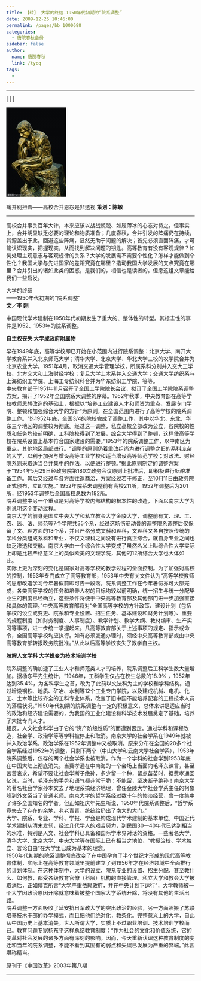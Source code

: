 ```yaml
---
title: 【转】 大学的终结—1950年代初期的“院系调整”
date: 2009-12-25 10:46:00
permalink: /pages/bb_1000688
categories: 
  - 唐院春秋备份
sidebar: false
author: 
  name: 唐院春秋
  link: /tycq
tags: 
  - 
---
```


* * *

  
|  |  |

![](/pic/img.bimg.126.net_photo_qoM6c4PEa67WVW_GXu4LXg==_1184165227022304937.jpg)

  
痛并别扭着——高校合并恩怨是非透视 **策划：陈敏**  

* * *

高校合并事关百年大计，本来应该以战战兢兢、如履薄冰的心态对待之。但事实上，合并明显缺乏必要的理论和物质准备；几度春秋，合并引发的阵痛仍在持续，其源盖出于此。回避这些阵痛，显然无助于问题的解决；首先必须直面阵痛，才可能认识现实，把握现实，从而找到解决问题的钥匙。高等教育有没有客观规律？如何处理主观意志与客观规律的关系？大学的发展需不需要个性化？怎样才能做到个性化？我国大学与先进国家的差距究竟在哪里？撬动我国大学发展的支点究竟在哪里？合并引出的诸如此类的困惑，是我们的，相信也是读者的。但愿这组文章能给我们一些启发。  
  
大学的终结  
——1950年代初期的“院系调整”  
 **文／李 刚**  
  
  
中国现代学术建制在1950年代初期发生了重大的、整体性的转型。其标志性的事件是1952、1953年的院系调整。  
  
**自主权丧失 大学成政府附属物**  
  
早在1949年底，高等学校即已开始在小范围内进行院系调整：北京大学、南开大学教育系并入北京师范大学；清华大学、北京大学、华北大学三校的农学院合并为北京农业大学。1951年4月，取消交通大学管理学校，所属系科分别并入交大工学校、北方交大和上海财经学校；复旦大学土木系并入交通大学；交通大学纺织系与上海纺织工学院、上海工专纺织科合并为华东纺织工学院，等等。  
中央教育部于1951年11月召开了全国工学院院长会议，拟订了全国工学院院系调整方案，揭开了1952年全国院系大调整的序幕。1952年秋季，中央教育部在高等学校教师思想改造的基础上，根据以“培养工业建设人才和师资为重点、发展专门学院、整顿和加强综合大学的方针”为原则，在全国范围内进行了高等学校的院系调整工作。“迄1952年底，全国3/4的院校完成了调整工作，其中以华北、东北、华东三个地区的调整较为彻底。经过这一调整，私立高校全部改为公立，各院校的性质和任务均较前明确，工科院校得到了发展，综合大学得到了整顿，这样使高等学校在院系设置上基本符合国家建设的需要。”1953年的院系调整工作，以中南区为重点，其他地区局部进行。“调整的原则仍着重改组尚为进行调整之旧的系科庞杂的大学，以利于加强与增设高等工业学校和适当增设高等师范学校；对政法、财经院系则采取适当合并集中的作法，以便进行整顿。”据此原则制定的调整方案于“1954年5月29日经政务院第180次政务会议原则上批准后，即积极进行酝酿准备工作。其后又经过与各方面往返商洽，方案经过若干修正，至10月11日由政务院正式颁布，立即实施。”
1952年院系未调整前有高校211所，1952年调整后为201所，经1953年调整后全国高校总数为182所。  
院系调整中另一个重点是对高等学校内部结构的根本性的改造，下面以南京大学为例说明这个变动过程。  
南京大学的前身是国立中央大学和私立教会大学金陵大学，调整前有文、理、工、农、医、法、师范等7个学院共35个系，经过这场伤筋动骨的调整院系调整后仅保留了文、理方面的13个系，并且严格分成文科和理科，文理科又各自按照传统的学科分类组成系科和专业，不仅文理科之间没有进行真正综合，就自身专业之间也缺乏渗透和交融。南京大学由一个综合性大学变成了虽然名义上叫综合性大学实际上却是比较严格意义上的类似欧美的文理学院，其他的12所综合大学也大体如此。  
实际上更为深刻的变化是国家对高等学校的教学过程的全面控制。为了加强对高校的控制，1953年专门成立了高等教育部，1953年中央有关文件认为“高等学校教师的思想改造学习今年暑假前即可告一段落，院系调整工作在今年暑假亦可大部完成，各类高等学校的任务和培养人材的目标均较以前明确，统一招生与统一分配毕业生的制度已经确立，这些条件将便于中央高等教育部及其他部门进一步加强直接和具体的管理。”中央高等教育部将对“全国高等学校的方针政策、建设计划（包括学校的设立或变更、院系和专业设置、招生任务、基本建设和财务计划等）、重要的规程制度（如财务制度、人事制度）、教学计划、教学大纲、教材编审、生产实习等事项，进一步统一掌握起来。凡高等教育部关于上述事项的规定、指示或命令，全国高等学校均应执行。如有必须变通办理时，须经中央高等教育部或由中央高等教育部转报政务院批准。”从此以后高等学校丧失了教学自主权。  
  
**肢解人文学科 大学蜕变为技术培训学校**  
  
院系调整的确加速了工业人才和师范类人才的培养，院系调整后工科学生数大量增加。据杨东平先生统计，“1946年，工科学生仅占在校生总数的18.9%
，1952年达到35.4%，为各科学生之首，改为了此前以文法科为主的学校和学科结构。通过增设钢铁、地质、矿冶、水利等12个工业专门学院，以及建成机械、电机、化工、土木等比较齐全的工科专业体系，改变了旧中国不能培养配套的工程技术人员的落后状况。”1950年代初期的院系调整有一定的积极意义，总体来讲是适应当时的政治和经济建设需要的，为我国的工业化建设和科学技术发展奠定了基础，培养了大批专门人才。  
相反，人文社会科学由于它的“资产阶级性质”的而遭到否定。通过学科和课程改造，社会学、政治学等等学科被停止和取消。南京大学的社会学系在1949年就被并入政治学系，政治学系在1952年调整中又被取消。原来分布在全国的20多个社会学系经过1952年的调整，只剩下两个（中山大学和云南大学社会学系），1953年院系调整后，仅存的两个社会学系也被取消，作为一个学科的社会学到1953年底在中国大陆上彻底消失。当费孝通在中南海的一个会场上当面向毛泽东谏言，甚至苦苦哀求，希望不要让社会学断子绝孙，多少留一个种，留点苗苗时，据费孝通回忆说，当时，毛泽东的手势和语气都非常干脆：不能留，坚决断子绝孙！南京大学的著名社会学家孙本文去了地理系搞经济地理，曾任金陵大学社会学系主任的柯象峰到外文系当了普通老师。南京大学的哲学系经过数十年的惨淡经营，曾一度集中了许多全国知名的学者。但正如祖庆年先生所说，1950年代院系调整后，“哲学系竟失去了存在的余地，老老青青，统统给扔出了南大的大门。”  
大学、院系、专业、学科、学报、学会是构成现代学术建制的基本单位。中国近代学术建制从清末发轫，经过几代学人的艰苦努力，到民国30—40年代已达到相当的水准，特别是人文、社会学科已具备和国际学术界对话的资格。一些著名大学，清华大学、北京大学、中央大学等在国际上已有相当之地位，“教授治校、学术独立、言论自由”在大学里已成为基本的理念。  
1950年代初期的院系调整彻底改变了在中国孕育了半个世纪才形成的现代高等教育体制，实际上在高等教育领域里提前建立了到1956年才在经济领域中全面推行的计划体制。在这种体制中，大学的设立、院系专业的设置、招生分配，甚至教什么、如何教，都受各级教育官僚（科层）机构的直接管理。私立大学和教会大学被取消后，正如博克所言“大学严重依赖政府，并在中央计划下运行”，大学教师被一个大学因政治原因开除就意味着被整个国家大学系统开除，将没有其他的生活出路。  
院系调整一方面吸收了延安抗日军政大学的突出政治的经验，另一方面照搬了苏联培养技术干部的办学模式，而且把他们绝对化，教条化。完整意义上的大学，自此从中国历史上基本消失。世人所谓大学，实质上不过职业培训、技术培训学校而已。教育问题专家杨东平这样总结教育制度：“作为社会的文化和价值系统，它的变革对社会发展的诸多方面有深刻的影响。因而，今天重新认识这种教育制度的变迁和当年的院系调整，不能不看到其固有的弱点和失误已发展为严重的弊端。”此言堪称精当。  
  
原刊于《中国改革》2003年第八期  
  
  
---